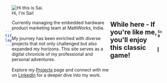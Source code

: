 ```yaml
---
title: About
layout: page
---
```


<div class="side-by-side">
    <div class="toleft"><br><br>
        <img class="image" src="{{ site.url }}/{{ site.picture }}" alt="Hi this is Sai.">
        <figcaption class="caption">Hi, I'm Sai!</figcaption>
    </div>
    <div class="toright">
    	<p>Currently managing the embedded hardware product marketing team at MathWorks, India.
    	<br>
		<br>My journey has been enriched with diverse projects that not only challenged but also expanded my horizons. This site serves as a digital chronicle of my professional and personal adventures.
		<br>
		<br>Explore my <a href="/projects">Projects</a> page and connect with me on <a href="https://www.linkedin.com/in/saipraveend">LinkedIn</a> for a deeper dive into my work.</p>
    </div>
</div>

---

## While here - If you're like me, you'll enjoy this classic game!

<head>
  <style>
  html, body {
    height: 100%;
    margin: 0;
  }
  body {
    display: flex;
    align-items: center;
    justify-content: center;
  }
  canvas {
    border: 1px solid black;
  }
  score {
      font-size: 20px;
      margin: 5px 0;
    }
  </style>
</head>
<body>
<pre><code data-trim>
<p align="center">
<h4 id="score">Score: 0</h4> <!-- Score display -->
<canvas width="400" height="400" id="game" align="right"></canvas>
</p>
<script>
var canvas = document.getElementById('game');
var context = canvas.getContext('2d');
var grid = 16;
var count = 0;
var score = 0; // Initialize score
var scoreDisplay = document.getElementById('score');
var snake = {
  x: 160,
  y: 160,
  // snake velocity. moves one grid length every frame in either the x or y direction
  dx: grid,
  dy: 0,
  // keep track of all grids the snake body occupies
  cells: [],
  // length of the snake. grows when eating an apple
  maxCells: 4
};
var apple = {
  x: 320,
  y: 320
};
// get random whole numbers in a specific range
// @see https://stackoverflow.com/a/1527820/2124254
function getRandomInt(min, max) {
  return Math.floor(Math.random() * (max - min)) + min;
}
// game loop
function loop() {
  requestAnimationFrame(loop);
  // slow game loop to 15 fps instead of 60 (60/15 = 4)
  if (++count < 4) {
    return;
  }
  count = 0;
  context.clearRect(0,0,canvas.width,canvas.height);
  // move snake by it's velocity
  snake.x += snake.dx;
  snake.y += snake.dy;
  // wrap snake position horizontally on edge of screen
  if (snake.x < 0) {
    snake.x = canvas.width - grid;
  }
  else if (snake.x >= canvas.width) {
    snake.x = 0;
  }
  // wrap snake position vertically on edge of screen
  if (snake.y < 0) {
    snake.y = canvas.height - grid;
  }
  else if (snake.y >= canvas.height) {
    snake.y = 0;
  }
  // keep track of where snake has been. front of the array is always the head
  snake.cells.unshift({x: snake.x, y: snake.y});
  // remove cells as we move away from them
  if (snake.cells.length > snake.maxCells) {
    snake.cells.pop();
  }
  // draw apple
  context.fillStyle = 'red';
  context.fillRect(apple.x, apple.y, grid-1, grid-1);
  // draw snake one cell at a time
  context.fillStyle = 'green';
  snake.cells.forEach(function(cell, index) {
    // drawing 1 px smaller than the grid creates a grid effect in the snake body so you can see how long it is
    context.fillRect(cell.x, cell.y, grid-1, grid-1);  
    // snake ate apple
    if (cell.x === apple.x && cell.y === apple.y) {
      snake.maxCells++;
      // canvas is 400x400 which is 25x25 grids 
		score++;
		scoreDisplay.textContent = 'Score: ' + score; // Update score display
      apple.x = getRandomInt(0, 25) * grid;
      apple.y = getRandomInt(0, 25) * grid;
    }
    // check collision with all cells after this one (modified bubble sort)
    for (var i = index + 1; i < snake.cells.length; i++) { 
      // snake occupies same space as a body part. reset game
      if (cell.x === snake.cells[i].x && cell.y === snake.cells[i].y) {
        snake.x = 160;
        snake.y = 160;
        snake.cells = [];
        snake.maxCells = 4;
        snake.dx = grid;
        snake.dy = 0;
        apple.x = getRandomInt(0, 25) * grid;
        apple.y = getRandomInt(0, 25) * grid;
		   score = 0; // Reset score
        scoreDisplay.textContent = 'Score: ' + score; // Update score display
      }
    }
  });
}
// listen to keyboard events to move the snake
document.addEventListener('keydown', function(e) {
	  event.preventDefault()
  // prevent snake from backtracking on itself by checking that it's 
  // not already moving on the same axis (pressing left while moving
  // left won't do anything, and pressing right while moving left
  // shouldn't let you collide with your own body) 
  // left arrow key
  if (e.which === 37 && snake.dx === 0) {
    snake.dx = -grid;
    snake.dy = 0;
  }
  // up arrow key
  else if (e.which === 38 && snake.dy === 0) {
    snake.dy = -grid;
    snake.dx = 0;
  }
  // right arrow key
  else if (e.which === 39 && snake.dx === 0) {
    snake.dx = grid;
    snake.dy = 0;
  }
  // down arrow key
  else if (e.which === 40 && snake.dy === 0) {
    snake.dy = grid;
    snake.dx = 0;
  }
});
// start the game
requestAnimationFrame(loop);
</script>
</code></pre>
</body>
